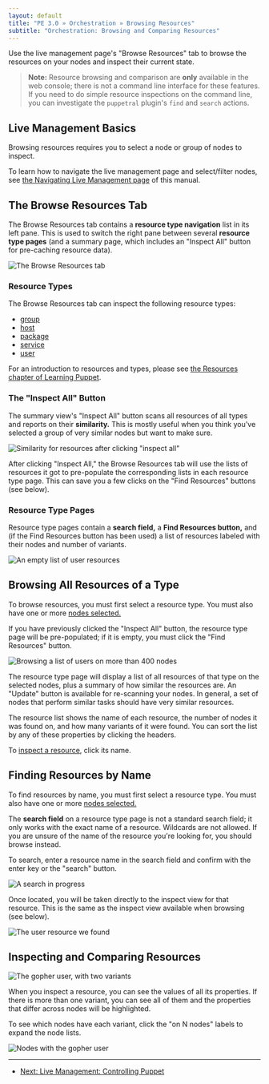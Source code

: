 ```yaml
---
layout: default
title: "PE 3.0 » Orchestration » Browsing Resources"
subtitle: "Orchestration: Browsing and Comparing Resources"
---
```


Use the live management page's "Browse Resources" tab to browse the resources on your nodes and inspect their current state.

[live]: ./console_navigating_live_mgmt.html
[selected_nodes]: ./console_navigating_live_mgmt.html#selecting-nodes

> **Note:** Resource browsing and comparison are **only** available in the web console; there is not a command line interface for these features. If you need to do simple resource inspections on the command line, you can investigate the `puppetral` plugin's `find` and `search` actions.

Live Management Basics
-----

Browsing resources requires you to select a node or group of nodes to inspect.

To learn how to navigate the live management page and select/filter nodes, see [the Navigating Live Management page][live] of this manual.

The Browse Resources Tab
-----

The Browse Resources tab contains a **resource type navigation** list in its left pane. This is used to switch the right pane between several **resource type pages** (and a summary page, which includes an "Inspect All" button for pre-caching resource data).

![The Browse Resources tab][live_resources_main]

### Resource Types

The Browse Resources tab can inspect the following resource types:

- [group](/references/3.2.latest/type.html#group)
- [host](/references/3.2.latest/type.html#host)
- [package](/references/3.2.latest/type.html#package)
- [service](/references/3.2.latest/type.html#service)
- [user](/references/3.2.latest/type.html#user)

For an introduction to resources and types, please see [the Resources chapter of Learning Puppet](/learning/ral.html).

### The "Inspect All" Button

The summary view's "Inspect All" button scans all resources of all types and reports on their **similarity.** This is mostly useful when you think you've selected a group of very similar nodes but want to make sure.

![Similarity for resources after clicking "inspect all"][live_resources_all_similarity]

After clicking "Inspect All," the Browse Resources tab will use the lists of resources it got to pre-populate the corresponding lists in each resource type page. This can save you a few clicks on the "Find Resources" buttons (see below).

### Resource Type Pages

Resource type pages contain a **search field,** a **Find Resources button,** and (if the Find Resources button has been used) a list of resources labeled with their nodes and number of variants.

![An empty list of user resources][live_resources_none]

Browsing All Resources of a Type
-----

To browse resources, you must first select a resource type. You must also have one or more [nodes selected.][selected_nodes]

If you have previously clicked the "Inspect All" button, the resource type page will be pre-populated; if it is empty, you must click the "Find Resources" button.

![Browsing a list of users on more than 400 nodes][live_resources_browse_users]

The resource type page will display a list of all resources of that type on the selected nodes, plus a summary of how similar the resources are. An "Update" button is available for re-scanning your nodes. In general, a set of nodes that perform similar tasks should have very similar resources.

The resource list shows the name of each resource, the number of nodes it was found on, and how many variants of it were found. You can sort the list by any of these properties by clicking the headers.

To [inspect a resource](#inspecting-and-comparing-resources), click its name.

Finding Resources by Name
-----

To find resources by name, you must first select a resource type. You must also have one or more [nodes selected.][selected_nodes]

The **search field** on a resource type page is not a standard search field; it only works with the exact name of a resource. Wildcards are not allowed. If you are unsure of the name of the resource you're looking for, you should browse instead.

To search, enter a resource name in the search field and confirm with the enter key or the "search" button.

![A search in progress][live_resources_searching]

Once located, you will be taken directly to the inspect view for that resource. This is the same as the inspect view available when browsing (see below).

![The user resource we found][live_resources_found]


Inspecting and Comparing Resources
-----

![The gopher user, with two variants][live_resources_gopher]

When you inspect a resource, you can see the values of all its properties. If there is more than one variant, you can see all of them and the properties that differ across nodes will be highlighted.

To see which nodes have each variant, click the "on N nodes" labels to expand the node lists.

![Nodes with the gopher user][live_resources_gopher_withnodes]


[live_resources_browse_users]: ./images/console/live_resources_browse_users.png
[live_resources_found]: ./images/console/live_resources_found.png
[live_resources_main]: ./images/console/live_resources_main.png
[live_resources_none]: ./images/console/live_resources_none.png
[live_resources_searching]: ./images/console/live_resources_searching.png
[live_resources_gopher_withnodes]: ./images/console/live_resources_gopher_withnodes.png
[live_resources_gopher]: ./images/console/live_resources_gopher.png
[live_resources_all_similarity]: ./images/console/live_resources_all_similarity.png

* * *

- [Next: Live Management: Controlling Puppet](./console_live_puppet.html)
